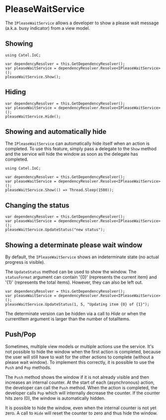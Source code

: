 # PleaseWaitService

The `IPleaseWaitService` allows a developer to show a please wait message (a.k.a. busy indicator) from a view model. 

## Showing

```
using Catel.IoC;
```

```
var dependencyResolver = this.GetDependencyResolver();
var pleaseWaitService = dependencyResolver.Resolve<IPleaseWaitService>();
pleaseWaitService.Show();
```

## Hiding

```
var dependencyResolver = this.GetDependencyResolver();
var pleaseWaitService = dependencyResolver.Resolve<IPleaseWaitService>();
pleaseWaitService.Hide();
```

## Showing and automatically hide

The `IPleaseWaitService` can automatically hide itself when an action is completed. To use this feature, simply pass a delegate to the `Show` method and the service will hide the window as soon as the delegate has completed.

```
using Catel.IoC;
```

```
var dependencyResolver = this.GetDependencyResolver();
var pleaseWaitService = dependencyResolver.Resolve<IPleaseWaitService>();
pleaseWaitService.Show(() => Thread.Sleep(1500));
```

## Changing the status

```
var dependencyResolver = this.GetDependencyResolver();
var pleaseWaitService = dependencyResolver.Resolve<IPleaseWaitService>();
pleaseWaitService.UpdateStatus("new status");
```

## Showing a determinate please wait window

By default, the `IPleaseWaitService` shows an indeterminate state (no actual progress is visible).

The `UpdateStatus` method can be used to show the window. The `statusFormat` argument can contain '{0}' (represents the current item) and '{1}' (represents the total items). However, they can also be left out.

```
var dependencyResolver = this.GetDependencyResolver();
var pleaseWaitService = dependencyResolver.Resolve<IPleaseWaitService>();
pleaseWaitService.UpdateStatus(1, 5, "Updating item {0} of {1}");
```

The determinate version can be hidden via a call to *Hide* or when the currentItem argument is larger than the number of totalItems.

## Push/Pop

Sometimes, multiple view models or multiple actions use the service. It's not possible to hide the window when the first action is completed, because the user will still have to wait for the other actions to complete (without a please wait window). To implement this correctly, it is possible to use the `Push` and `Pop` methods.

The `Push` method shows the window if it is not already visible and then increases an internal counter. At the start of each (asynchronous) action, the developer can call the `Push` method. When the action is completed, the developer calls `Pop` which will internally decrease the counter. If the counter hits zero (0), the window is automatically hidden.

It is possible to hide the window, even when the internal counter is not yet zero. A call to `Hide` will reset the counter to zero and thus hide the window.
